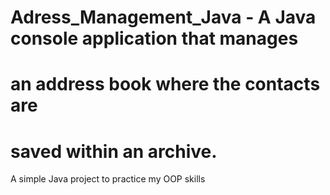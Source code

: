 # Adress_Management_Java - A Java console application that manages
# an address book where the contacts are
# saved within an archive.

A simple Java project to practice my OOP skills
